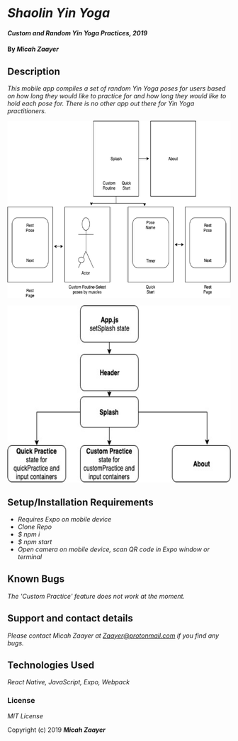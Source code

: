 # _Shaolin Yin Yoga_

#### _Custom and Random Yin Yoga Practices, 2019_

#### By _**Micah Zaayer**_

## Description

_This mobile app compiles a set of random Yin Yoga poses for users based on how long they would like to practice for and how long they would like to hold each pose for. There is no other app out there for Yin Yoga practitioners._

<img src="assets/yin-wire-frame.png"
     alt="Application UI Diagram"
     style="float: center" 
     height= "400" />  

<img src="assets/yin.jpg"
     alt="Application UI Diagram"
     style="float: center" 
     height= "400" />  


## Setup/Installation Requirements
* _Requires Expo on mobile device_
* _Clone Repo_
* _$ npm i_
* _$ npm start_
* _Open camera on mobile device, scan QR code in Expo window or terminal_



## Known Bugs

_The 'Custom Practice' feature does not work at the moment._

## Support and contact details

_Please contact Micah Zaayer at Zaayer@protonmail.com if you find any bugs._

## Technologies Used

_React Native, JavaScript, Expo, Webpack_

### License

*MIT License*

Copyright (c) 2019 **_Micah Zaayer_**
